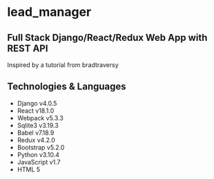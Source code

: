 # lead_manager
## Full Stack Django/React/Redux Web App with REST API

Inspired by a tutorial from bradtraversy

## Technologies & Languages
<ul>
  <li>Django v4.0.5 </li>
  <li>React v18.1.0 </li>
  <li>Webpack v5.3.3 </li>
  <li>Sqlite3 v3.19.3 </li>
  <li>Babel v7.18.9 </li>
  <li>Redux v4.2.0 </li>
  <li>Bootstrap v5.2.0</li>
  <li>Python v3.10.4 </li>
  <li>JavaScript v1.7</li>
  <li>HTML 5</li>
</ul>

  
  
   
